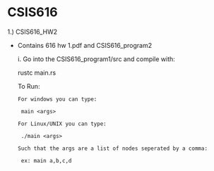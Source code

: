 # CSIS616

1.) CSIS616_HW2
 - Contains 616 hw 1.pdf and CSIS616_program2
 
   i. Go into the CSIS616_program1/src and compile with:
   
      rustc main.rs
      
      
      To Run:
      
       For windows you can type:
       
        main <args>
        
       For Linux/UNIX you can type:
       
        ./main <args>
        
       Such that the args are a list of nodes seperated by a comma:
       
        ex: main a,b,c,d
